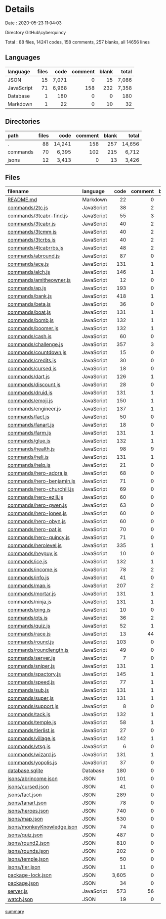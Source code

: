 # Details

Date : 2020-05-23 11:04:03

Directory GitHub\cyberquincy

Total : 88 files, 14241 codes, 158 comments, 257 blanks, all 14656 lines

## Languages

| language   | files |  code | comment | blank | total |
| :--------- | ----: | ----: | ------: | ----: | ----: |
| JSON       |    15 | 7,071 |       0 |    15 | 7,086 |
| JavaScript |    71 | 6,968 |     158 |   232 | 7,358 |
| Database   |     1 |   180 |       0 |     0 |   180 |
| Markdown   |     1 |    22 |       0 |    10 |    32 |

## Directories

| path     | files |   code | comment | blank |  total |
| :------- | ----: | -----: | ------: | ----: | -----: |
| .        |    88 | 14,241 |     158 |   257 | 14,656 |
| commands |    70 |  6,395 |     102 |   215 |  6,712 |
| jsons    |    12 |  3,413 |       0 |    13 |  3,426 |

## Files

| filename                                                  | language   |  code | comment | blank | total |
| :-------------------------------------------------------- | :--------- | ----: | ------: | ----: | ----: |
| [README.md](/README.md)                                   | Markdown   |    22 |       0 |    10 |    32 |
| [commands/2tc.js](/commands/2tc.js)                       | JavaScript |    38 |       2 |     3 |    43 |
| [commands/3tcabr-find.js](/commands/3tcabr-find.js)       | JavaScript |    55 |       3 |     1 |    59 |
| [commands/3tcabr.js](/commands/3tcabr.js)                 | JavaScript |    40 |       2 |     5 |    47 |
| [commands/3tcmm.js](/commands/3tcmm.js)                   | JavaScript |    40 |       2 |     5 |    47 |
| [commands/3tcrbs.js](/commands/3tcrbs.js)                 | JavaScript |    40 |       2 |     5 |    47 |
| [commands/4tcabrrbs.js](/commands/4tcabrrbs.js)           | JavaScript |    48 |       2 |     3 |    53 |
| [commands/abround.js](/commands/abround.js)               | JavaScript |    87 |       0 |     3 |    90 |
| [commands/ace.js](/commands/ace.js)                       | JavaScript |   131 |       1 |     5 |   137 |
| [commands/alch.js](/commands/alch.js)                     | JavaScript |   146 |       1 |     5 |   152 |
| [commands/amitheowner.js](/commands/amitheowner.js)       | JavaScript |    12 |       0 |     1 |    13 |
| [commands/ap.js](/commands/ap.js)                         | JavaScript |   193 |       0 |     1 |   194 |
| [commands/bank.js](/commands/bank.js)                     | JavaScript |   418 |       1 |     5 |   424 |
| [commands/beta.js](/commands/beta.js)                     | JavaScript |    36 |       0 |     2 |    38 |
| [commands/boat.js](/commands/boat.js)                     | JavaScript |   131 |       1 |     5 |   137 |
| [commands/bomb.js](/commands/bomb.js)                     | JavaScript |   132 |       1 |     5 |   138 |
| [commands/boomer.js](/commands/boomer.js)                 | JavaScript |   132 |       1 |     5 |   138 |
| [commands/cash.js](/commands/cash.js)                     | JavaScript |    60 |       0 |     1 |    61 |
| [commands/challenge.js](/commands/challenge.js)           | JavaScript |   357 |       3 |     2 |   362 |
| [commands/countdown.js](/commands/countdown.js)           | JavaScript |    15 |       0 |     1 |    16 |
| [commands/credits.js](/commands/credits.js)               | JavaScript |    30 |       0 |     1 |    31 |
| [commands/cursed.js](/commands/cursed.js)                 | JavaScript |    18 |       0 |     1 |    19 |
| [commands/dart.js](/commands/dart.js)                     | JavaScript |   126 |       1 |     7 |   134 |
| [commands/discount.js](/commands/discount.js)             | JavaScript |    28 |       0 |     1 |    29 |
| [commands/druid.js](/commands/druid.js)                   | JavaScript |   131 |       1 |     5 |   137 |
| [commands/emoji.js](/commands/emoji.js)                   | JavaScript |   150 |       1 |     2 |   153 |
| [commands/engineer.js](/commands/engineer.js)             | JavaScript |   137 |       1 |     5 |   143 |
| [commands/fact.js](/commands/fact.js)                     | JavaScript |    50 |       0 |     1 |    51 |
| [commands/fanart.js](/commands/fanart.js)                 | JavaScript |    18 |       0 |     1 |    19 |
| [commands/farm.js](/commands/farm.js)                     | JavaScript |   131 |       1 |     5 |   137 |
| [commands/glue.js](/commands/glue.js)                     | JavaScript |   132 |       1 |     5 |   138 |
| [commands/health.js](/commands/health.js)                 | JavaScript |    98 |       9 |     3 |   110 |
| [commands/heli.js](/commands/heli.js)                     | JavaScript |   131 |       1 |     5 |   137 |
| [commands/help.js](/commands/help.js)                     | JavaScript |    21 |       0 |     1 |    22 |
| [commands/hero-adora.js](/commands/hero-adora.js)         | JavaScript |    68 |       0 |     3 |    71 |
| [commands/hero-benjamin.js](/commands/hero-benjamin.js)   | JavaScript |    71 |       0 |     3 |    74 |
| [commands/hero-churchill.js](/commands/hero-churchill.js) | JavaScript |    69 |       0 |     3 |    72 |
| [commands/hero-ezili.js](/commands/hero-ezili.js)         | JavaScript |    60 |       0 |     3 |    63 |
| [commands/hero-gwen.js](/commands/hero-gwen.js)           | JavaScript |    63 |       0 |     3 |    66 |
| [commands/hero-jones.js](/commands/hero-jones.js)         | JavaScript |    60 |       0 |     3 |    63 |
| [commands/hero-obyn.js](/commands/hero-obyn.js)           | JavaScript |    60 |       0 |     3 |    63 |
| [commands/hero-pat.js](/commands/hero-pat.js)             | JavaScript |    70 |       0 |     3 |    73 |
| [commands/hero-quincy.js](/commands/hero-quincy.js)       | JavaScript |    71 |       0 |     3 |    74 |
| [commands/herolevel.js](/commands/herolevel.js)           | JavaScript |   335 |       1 |     6 |   342 |
| [commands/heyguy.js](/commands/heyguy.js)                 | JavaScript |    10 |       0 |     1 |    11 |
| [commands/ice.js](/commands/ice.js)                       | JavaScript |   132 |       1 |     5 |   138 |
| [commands/income.js](/commands/income.js)                 | JavaScript |    78 |       2 |     2 |    82 |
| [commands/info.js](/commands/info.js)                     | JavaScript |    41 |       0 |     2 |    43 |
| [commands/map.js](/commands/map.js)                       | JavaScript |   207 |       2 |     1 |   210 |
| [commands/mortar.js](/commands/mortar.js)                 | JavaScript |   131 |       1 |     5 |   137 |
| [commands/ninja.js](/commands/ninja.js)                   | JavaScript |   131 |       1 |     5 |   137 |
| [commands/ping.js](/commands/ping.js)                     | JavaScript |    10 |       0 |     0 |    10 |
| [commands/pts.js](/commands/pts.js)                       | JavaScript |    36 |       2 |     3 |    41 |
| [commands/quiz.js](/commands/quiz.js)                     | JavaScript |    52 |       1 |     1 |    54 |
| [commands/race.js](/commands/race.js)                     | JavaScript |    13 |      44 |     1 |    58 |
| [commands/round.js](/commands/round.js)                   | JavaScript |   103 |       0 |     4 |   107 |
| [commands/roundlength.js](/commands/roundlength.js)       | JavaScript |    49 |       0 |     3 |    52 |
| [commands/server.js](/commands/server.js)                 | JavaScript |     7 |       0 |     1 |     8 |
| [commands/sniper.js](/commands/sniper.js)                 | JavaScript |   131 |       1 |     6 |   138 |
| [commands/spactory.js](/commands/spactory.js)             | JavaScript |   145 |       1 |     5 |   151 |
| [commands/speed.js](/commands/speed.js)                   | JavaScript |    77 |       1 |     1 |    79 |
| [commands/sub.js](/commands/sub.js)                       | JavaScript |   131 |       1 |     5 |   137 |
| [commands/super.js](/commands/super.js)                   | JavaScript |   131 |       1 |     5 |   137 |
| [commands/support.js](/commands/support.js)               | JavaScript |     8 |       0 |     1 |     9 |
| [commands/tack.js](/commands/tack.js)                     | JavaScript |   132 |       1 |     5 |   138 |
| [commands/temple.js](/commands/temple.js)                 | JavaScript |    58 |       1 |     2 |    61 |
| [commands/tierlist.js](/commands/tierlist.js)             | JavaScript |    27 |       0 |     1 |    28 |
| [commands/village.js](/commands/village.js)               | JavaScript |   142 |       1 |     5 |   148 |
| [commands/vtsg.js](/commands/vtsg.js)                     | JavaScript |     6 |       0 |     0 |     6 |
| [commands/wizard.js](/commands/wizard.js)                 | JavaScript |   131 |       1 |     5 |   137 |
| [commands/yopolis.js](/commands/yopolis.js)               | JavaScript |    37 |       0 |     1 |    38 |
| [database.sqlite](/database.sqlite)                       | Database   |   180 |       0 |     0 |   180 |
| [jsons/abrincome.json](/jsons/abrincome.json)             | JSON       |   101 |       0 |     1 |   102 |
| [jsons/cursed.json](/jsons/cursed.json)                   | JSON       |    41 |       0 |     1 |    42 |
| [jsons/fact.json](/jsons/fact.json)                       | JSON       |   289 |       0 |     1 |   290 |
| [jsons/fanart.json](/jsons/fanart.json)                   | JSON       |    78 |       0 |     1 |    79 |
| [jsons/heroes.json](/jsons/heroes.json)                   | JSON       |   740 |       0 |     0 |   740 |
| [jsons/map.json](/jsons/map.json)                         | JSON       |   530 |       0 |     1 |   531 |
| [jsons/monkeyKnowledge.json](/jsons/monkeyKnowledge.json) | JSON       |    74 |       0 |     1 |    75 |
| [jsons/quiz.json](/jsons/quiz.json)                       | JSON       |   487 |       0 |     1 |   488 |
| [jsons/round2.json](/jsons/round2.json)                   | JSON       |   810 |       0 |     3 |   813 |
| [jsons/rounds.json](/jsons/rounds.json)                   | JSON       |   202 |       0 |     1 |   203 |
| [jsons/temple.json](/jsons/temple.json)                   | JSON       |    50 |       0 |     1 |    51 |
| [jsons/tier.json](/jsons/tier.json)                       | JSON       |    11 |       0 |     1 |    12 |
| [package-lock.json](/package-lock.json)                   | JSON       | 3,605 |       0 |     1 | 3,606 |
| [package.json](/package.json)                             | JSON       |    34 |       0 |     1 |    35 |
| [server.js](/server.js)                                   | JavaScript |   573 |      56 |    17 |   646 |
| [watch.json](/watch.json)                                 | JSON       |    19 |       0 |     0 |    19 |

[summary](results.md)
